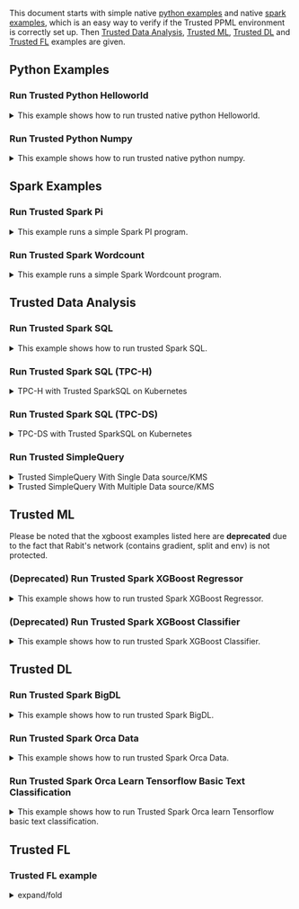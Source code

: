 This document starts with simple native [python examples](#python-examples) and native [spark examples](#spark-examples), which is an easy way to verify if the Trusted PPML environment is correctly set up. Then [Trusted Data Analysis](#trusted-data-analysis), [Trusted ML](#trusted-ml), [Trusted DL](#trusted-dl) and [Trusted FL](#trusted-fl) examples are given.

## Python Examples
### Run Trusted Python Helloworld
<details><summary>This example shows how to run trusted native python Helloworld.</summary>


Run the script to run trusted Python Helloworld:

```bash
bash work/start-scripts/start-python-helloworld-sgx.sh
```

Open another terminal and check the log:

```bash
sudo docker exec -it spark-local cat /ppml/trusted-big-data-ml/test-helloworld-sgx.log | egrep "Hello World"
```

The result should look something like this:

> Hello World
> </details>

### Run Trusted Python Numpy
<details><summary>This example shows how to run trusted native python numpy.</summary>


Run the script to run trusted Python Numpy:

```bash
bash work/start-scripts/start-python-numpy-sgx.sh
```

Open another terminal and check the log:

```bash
sudo docker exec -it spark-local cat /ppml/trusted-big-data-ml/test-numpy-sgx.log | egrep "numpy.dot"
```

The result should look something like this:

>  numpy.dot: 0.034211914986371994 sec
>  </details>

## Spark Examples
### Run Trusted Spark Pi
<details><summary>This example runs a simple Spark PI program.</summary>


Run the script to run trusted Spark Pi:

```bash
bash work/start-scripts/start-spark-local-pi-sgx.sh
```

Open another terminal and check the log:

```bash
sudo docker exec -it spark-local cat /ppml/trusted-big-data-ml/test-pi-sgx.log | egrep "roughly"
```

The result should look something like this:

> Pi is roughly 3.146760
#### mode * 4
</details>


### Run Trusted Spark Wordcount
<details><summary>This example runs a simple Spark Wordcount program.</summary>


Run the script to run trusted Spark Wordcount:

```bash
bash work/start-scripts/start-spark-local-wordcount-sgx.sh
```

Open another terminal and check the log:

```bash
sudo docker exec -it spark-local cat /ppml/trusted-big-data-ml/test-wordcount-sgx.log | egrep "print"
```

The result should look something like this:

> print("Hello: 1
>
> print(sys.path);: 1
#### spark local & k8s
</details>

## Trusted Data Analysis
### Run Trusted Spark SQL
<details><summary>This example shows how to run trusted Spark SQL.</summary>


First, make sure that the paths of resource in `/ppml/trusted-big-data-ml/work/spark-2.4.6/examples/src/main/python/sql/basic.py` are the same as the paths of `people.json`  and `people.txt`.

Run the script to run trusted Spark SQL:

```bash
bash work/start-scripts/start-spark-local-sql-sgx.sh
```

Open another terminal and check the log:

```bash
sudo docker exec -it spark-local cat /ppml/trusted-big-data-ml/test-sql-basic-sgx.log | egrep "Justin"
```

The result should look something like this:

>| 19| Justin|
>
>| Justin|
>
>| Justin| 20|
>
>| 19| Justin|
>
>| 19| Justin|
>
>| 19| Justin|
>
>Name: Justin
>
>| Justin|
></details>

### Run Trusted Spark SQL (TPC-H)
<details><summary>TPC-H with Trusted SparkSQL on Kubernetes</summary>
https://bigdl.readthedocs.io/en/latest/doc/PPML/QuickStart/tpc-h_with_sparksql_on_k8s.html
</details>


### Run Trusted Spark SQL (TPC-DS)
<details><summary>TPC-DS with Trusted SparkSQL on Kubernetes</summary>
https://bigdl.readthedocs.io/en/latest/doc/PPML/QuickStart/tpc-ds_with_sparksql_on_k8s.html
</details>


### Run Trusted SimpleQuery
<details><summary>Trusted SimpleQuery With Single Data source/KMS</summary>

spark native mode
<p align="left">
  <img src="https://user-images.githubusercontent.com/61072813/174703141-63209559-05e1-4c4d-b096-6b862a9bed8a.png" alt="data lifecycle" width='250px' />
</p>

```
bash bigdl-ppml-submit.sh \
        --sgx-enabled false \
        --master local[2] \
        --driver-memory 32g \
        --driver-cores 8 \
        --executor-memory 32g \
        --executor-cores 8 \
        --num-executors 2 \
        --name simplequery \
        --verbose \
        --class com.intel.analytics.bigdl.ppml.examples.SimpleQuerySparkExample \
        --jars local://$SPARK_HOME/examples/jars/scopt_2.12-3.7.1.jar,local://$BIGDL_HOME/jars/bigdl-dllib-spark_3.1.2-2.1.0-SNAPSHOT.jar \
        local://$BIGDL_HOME/jars/bigdl-ppml-spark_3.1.2-2.1.0-SNAPSHOT.jar \
        --inputPath /ppml/trusted-big-data-ml/work/data/ppml_e2e_demo/input_data/ \
        --outputPath /ppml/trusted-big-data-ml/work/data/ppml_e2e_demo/input_data/people.csv.encrypted.decrypted1 \
        --inputPartitionNum 8 \
        --outputPartitionNum 8 \
        --inputEncryptModeValue AES/CBC/PKCS5Padding \
        --outputEncryptModeValue AES/CBC/PKCS5Padding \
        --primaryKeyPath /ppml/trusted-big-data-ml/work/data/ppml_e2e_demo/key/ehsm_encrypted_primary_key \
        --dataKeyPath /ppml/trusted-big-data-ml/work/data/ppml_e2e_demo/key/ehsm_encrypted_data_key \
        --kmsType EHSMKeyManagementService \
        --kmsServerIP kms_server_ip \
        --kmsServerPort kms_server_port \
        --ehsmAPPID appid \
        --ehsmAPIKEY apikey
```

spark native mode, sgx enabled
<p align="left">
  <img src="https://user-images.githubusercontent.com/61072813/174703165-2afc280d-6a3d-431d-9856-dd5b3659214a.png" alt="data lifecycle" width='250px' />
</p>

```
bash bigdl-ppml-submit.sh \
        --master local[2] \
        --sgx-enabled true \
        --sgx-driver-jvm-memory 12g \
        --sgx-executor-jvm-memory 12g \
        --driver-memory 32g \
        --driver-cores 8 \
        --executor-memory 32g \
        --executor-cores 8 \
        --num-executors 2 \
        --name simplequery \
        --verbose \
        --class com.intel.analytics.bigdl.ppml.examples.SimpleQuerySparkExample \
        --jars local://$SPARK_HOME/examples/jars/scopt_2.12-3.7.1.jar,local://$BIGDL_HOME/jars/bigdl-dllib-spark_3.1.2-2.1.0-SNAPSHOT.jar \
        local://$BIGDL_HOME/jars/bigdl-ppml-spark_3.1.2-2.1.0-SNAPSHOT.jar \
        --inputPath /ppml/trusted-big-data-ml/work/data/ppml_e2e_demo/input_data/ \
        --outputPath /ppml/trusted-big-data-ml/work/data/ppml_e2e_demo/input_data/people.csv.encrypted.decrypted1 \
        --inputPartitionNum 8 \
        --outputPartitionNum 8 \
        --inputEncryptModeValue AES/CBC/PKCS5Padding \
        --outputEncryptModeValue AES/CBC/PKCS5Padding \
        --primaryKeyPath /ppml/trusted-big-data-ml/work/data/ppml_e2e_demo/key/ehsm_encrypted_primary_key \
        --dataKeyPath /ppml/trusted-big-data-ml/work/data/ppml_e2e_demo/key/ehsm_encrypted_data_key \
        --kmsType EHSMKeyManagementService \
        --kmsServerIP kms_server_ip \
        --kmsServerPort kms_server_port \
        --ehsmAPPID appid \
        --ehsmAPIKEY apikey
```

k8s client mode, sgx enabled
<p align="left">
  <img src="https://user-images.githubusercontent.com/61072813/174703216-70588315-7479-4b6c-9133-095104efc07d.png" alt="data lifecycle" width='500px' />
</p>

```
bash bigdl-ppml-submit.sh \
        --master $RUNTIME_SPARK_MASTER \
        --deploy-mode client \
        --sgx-enabled true \
        --sgx-driver-jvm-memory 12g \
        --sgx-executor-jvm-memory 12g \
        --driver-memory 32g \
        --driver-cores 4 \
        --executor-memory 32g \
        --executor-cores 4 \
        --conf spark.kubernetes.container.image=$RUNTIME_K8S_SPARK_IMAGE \
        --num-executors 2 \
        --conf spark.cores.max=8 \
        --name simplequery \
        --verbose \
        --class com.intel.analytics.bigdl.ppml.examples.SimpleQuerySparkExample \
        --jars local://$SPARK_HOME/examples/jars/scopt_2.12-3.7.1.jar,local://$BIGDL_HOME/jars/bigdl-dllib-spark_3.1.2-2.1.0-SNAPSHOT.jar \
        local://$BIGDL_HOME/jars/bigdl-ppml-spark_3.1.2-2.1.0-SNAPSHOT.jar \
        --inputPath /ppml/trusted-big-data-ml/work/data/ppml_e2e_demo/input_data/ \
        --outputPath /ppml/trusted-big-data-ml/work/data/ppml_e2e_demo/input_data/people.csv.encrypted.decrypted1 \
        --inputPartitionNum 8 \
        --outputPartitionNum 8 \
        --inputEncryptModeValue AES/CBC/PKCS5Padding \
        --outputEncryptModeValue AES/CBC/PKCS5Padding \
        --primaryKeyPath /ppml/trusted-big-data-ml/work/data/ppml_e2e_demo/key/ehsm_encrypted_primary_key \
        --dataKeyPath /ppml/trusted-big-data-ml/work/data/ppml_e2e_demo/key/ehsm_encrypted_data_key \
        --kmsType EHSMKeyManagementService \
        --kmsServerIP kms_server_ip \
        --kmsServerPort kms_server_port \
        --ehsmAPPID appid \
        --ehsmAPIKEY apikey
```

k8s cluster mode, sgx enabled
<p align="left">
  <img src="https://user-images.githubusercontent.com/61072813/174703234-e45b8fe5-9c61-4d17-93ef-6b0c961a2f95.png" alt="data lifecycle" width='500px' />
</p>

```
bash bigdl-ppml-submit.sh \
        --master $RUNTIME_SPARK_MASTER \
        --deploy-mode cluster \
        --sgx-enabled true \
        --sgx-driver-jvm-memory 12g \
        --sgx-executor-jvm-memory 12g \
        --driver-memory 32g \
        --driver-cores 4 \
        --executor-memory 32g \
        --executor-cores 4 \
        --conf spark.kubernetes.container.image=$RUNTIME_K8S_SPARK_IMAGE \
        --num-executors 2 \
        --conf spark.cores.max=8 \
        --name simplequery \
        --verbose \
        --class com.intel.analytics.bigdl.ppml.examples.SimpleQuerySparkExample \
        --jars local://$SPARK_HOME/examples/jars/scopt_2.12-3.7.1.jar,local://$BIGDL_HOME/jars/bigdl-dllib-spark_3.1.2-2.1.0-SNAPSHOT.jar \
        local://$BIGDL_HOME/jars/bigdl-ppml-spark_3.1.2-2.1.0-SNAPSHOT.jar \
        --inputPath /ppml/trusted-big-data-ml/work/data/ppml_e2e_demo/input_data/ \
        --outputPath /ppml/trusted-big-data-ml/work/data/ppml_e2e_demo/input_data/people.csv.encrypted.decrypted1 \
        --inputPartitionNum 8 \
        --outputPartitionNum 8 \
        --inputEncryptModeValue AES/CBC/PKCS5Padding \
        --outputEncryptModeValue AES/CBC/PKCS5Padding \
        --primaryKeyPath /ppml/trusted-big-data-ml/work/data/ppml_e2e_demo/key/ehsm_encrypted_primary_key \
        --dataKeyPath /ppml/trusted-big-data-ml/work/data/ppml_e2e_demo/key/ehsm_encrypted_data_key \
        --kmsType EHSMKeyManagementService \
        --kmsServerIP kms_server_ip \
        --kmsServerPort kms_server_port \
        --ehsmAPPID appid \
        --ehsmAPIKEY apikey
```
</details>

<details><summary>Trusted SimpleQuery With Multiple Data source/KMS</summary>


If you have multiple data sources that use different keys, you can also use the `initPPMLContext` method to automatically initialize PPML Context with support for multiple key management services and data sources.   

You just need to specify the configurations of one or more primary keys in a manner similar to the following example.

1. ***Primary key*** is applied to encrypt and decrypt data key, and one primary key can be bound to multiple data keys. In PPMLContext, a primary key can be provided in two ways, a plaintext base64 string or key generated by KMS:

- **spark.bigdl.primaryKey.<PrimaryKeyName>.plainText:**  a plaintext base64 key string, which PPMLContext will use to encrypt the data key directly, and this is only for demo purpose and not recommended in production in consider of security.

- **spark.bigdl.primaryKey.<PrimaryKeyName>.kms.type:**  type of an existing KMS instance, e.g. `SimpleKeyManagementService`, `EHSMKeyManagementService`, `AzureKeyManagementService` or `BigDLKeyManagementService`. PPMLContext will retrieve a pre-generated primary key that managed by the KMS.

  The `<PrimaryKeyName>` field above can be any name as you like, and in a multi-party computation scenario you can configure multiple primary keys with different names for different parties.

  ​

2. Type-specific parameters for each ***KMS*** instance:

 - For `SimpleKeyManagementService`:

    **spark.bigdl.primaryKey.<PrimaryKeyName>.material:**  encrypted primary key path of SimpleKMS.

    **spark.bigdl.primaryKey.<PrimaryKeyName>.kms.appId:**  APPID of SimpleKMS.

    **spark.bigdl.primaryKey.<PrimaryKeyName>.kms.apiKey:**  APIKEY of SimpleKMS.

 - For `EHSMKeyManagementService`:

    **spark.bigdl.primaryKey.<PrimaryKeyName>.material:**  encrypted primary key path of EHSM.

    **spark.bigdl.primaryKey.<PrimaryKeyName>.kms.ip:**  EHSM service IP.

    **spark.bigdl.primaryKey.<PrimaryKeyName>.kms.port:**  EHSM port number.

    **spark.bigdl.primaryKey.<PrimaryKeyName>.kms.appId:**  EHSM APPID.

    **spark.bigdl.primaryKey.<PrimaryKeyName>.kms.apiKey:**  EHSM APIKEY.

 - For `AzureKeyManagementService`:

    **spark.bigdl.primaryKey.<PrimaryKeyName>.material:**  encrypted primary key path of Azure KMS.

    **spark.bigdl.primaryKey.<PrimaryKeyName>.kms.vault:** Azure KMS KeyVault.

    **spark.bigdl.primaryKey.<PrimaryKeyName>.kms].clientId:** Azure KMS clientId.

 - For `BigDLKeyManagementService`:

    **spark.bigdl.primaryKey.<PrimaryKeyName>.material:**  primary key name of BigDL KMS.

    **spark.bigdl.primaryKey.<PrimaryKeyName>.kms.ip:**  BigDL KMS service IP.

    **spark.bigdl.primaryKey.<PrimaryKeyName>.kms.port:**  BigDL KMS port number.

    **spark.bigdl.primaryKey.<PrimaryKeyName>.kms.user:**  BigDL KMS user name.

    **spark.bigdl.primaryKey.<PrimaryKeyName>.kms.token:**  BigDL KMS user token.

    ​

    You can specify multi-KMS configurations through `--conf` parameter at **bigdl-ppml-submit** CLI, or `ppmlArgs` at **initPPMLContext** in application codes:



- **bigdl-ppml-submit**:

  ```bash
  bash bigdl-ppml-submit.sh \
  ...
  --conf spark.bigdl.primaryKey.AmyPK.kms.type=SimpleKeyManagementService \
  --conf spark.bigdl.primaryKey.AmyPK.kms.appId=${SimpleAPPID} \
  --conf spark.bigdl.primaryKey.AmyPK.kms.apiKey=${SimpleAPIKEY} \
  --conf spark.bigdl.primaryKey.AmyPK.material=${AmyEncryptedPrimaryKeyPath}, \
  --conf spark.bigdl.primaryKey.BobPK.kms.type=EHSMKeyManagementService \
  --conf spark.bigdl.primaryKey.BobPK.kms.ip=${EHSMIP} \
  --conf spark.bigdl.primaryKey.BobPK.kms.port=${EHSMPORT} \
  --conf spark.bigdl.primaryKey.BobPK.kms.appId=${EHSMAPPID} \
  --conf spark.bigdl.primaryKey.BobPK.kms.apiKey=${EHSMAPIKEY} \
  --conf spark.bigdl.primaryKey.BobPK.material=${BobEncryptedPrimaryKeyPath}
  ...
  ```

- **initPPMLContext**:

  ```scala
  import com.intel.analytics.bigdl.ppml.PPMLContext
     
  val ppmlArgs: Map[String, String] = Map(
    "spark.bigdl.primaryKey.AmyPK.kms.type" -> "SimpleKeyManagementService",
    "spark.bigdl.primaryKey.AmyPK.kms.appId" -> simpleAPPID,
    "spark.bigdl.primaryKey.AmyPK.kms.apiKey" -> simpleAPIKEY,
    "spark.bigdl.primaryKey.AmyPK.material" -> AmyEncryptedPrimaryKeyPath,
    "spark.bigdl.primaryKey.BobPK.kms.type" -> "EHSMKeyManagementService",
    "spark.bigdl.primaryKey.BobPK.kms.ip" -> ehsmIP,
    "spark.bigdl.primaryKey.BobPK.kms.port" -> ehsmPort,
    "spark.bigdl.primaryKey.BobPK.kms.appId" -> ehsmAPPID,
    "spark.bigdl.primaryKey.BobPK.kms.apiKey" -> ehsmAPIKEY,
    "spark.bigdl.primaryKey.BobPK.material" -> BobEncryptedPrimaryKeyPath
  )
     
  val sc = PPMLContext.initPPMLContext("MyApp", ppmlArgs)
  ```



3. PPMLContext provides ***spark-style dataframe-read/write APIs***, and users can use write to save data frames in ciphertext and load plaintext ones into memory by read API. This can be operated with parameters below:

 - **primaryKey:** name of the primary key applied to crypto codec on a dataframe. Names are specified in section 2 above.
 - **encryptMode:** the status of input file for read API or output mode for write API. `plain_text` for plaintext input files or save without encryption, `AES/CBC/PKCS5Padding` for csv, json and textFile, and `AES_GCM_CTR_V1` or `AES_GCM_V1`for parquet.
 - **path:** the file system path of the dataframe read from or write to.

 <details open>
    <summary>scala</summary>

```scala
import com.intel.analytics.bigdl.ppml.crypto.AES_CBC_PKCS5PADDING

// save df in ciphertext
sc.write(dataFrame = df, cryptoMode = AES_CBC_PKCS5PADDING, primaryKeyName = "AmyPK")
  .csv(path = "./encrypted_amy_data_file")

// load and decrypt encrypted file
val decryptedDF = sc.read(cryptoMode = AES_CBC_PKCS5PADDING, primaryKeyName = "AmyPK")
                    .csv(path = "./encrypted_amy_data_file")

```
  </details>

  <details>
    <summary>python</summary>

```python
from bigdl.ppml.ppml_context import *

ppml_args =  {
    "spark.bigdl.primaryKey.AmyPK.kms.type": "SimpleKeyManagementService",
    "spark.bigdl.primaryKey.AmyPK.kms.appId": simple_app_id,
    "spark.bigdl.primaryKey.AmyPK.kms.apiKey": simple_api_key,
    "spark.bigdl.primaryKey.AmyPK.material": amy_encrypted_primary_key_path,
    "spark.bigdl.primaryKey.BobPK.kms.type": "EHSMKeyManagementService",
    "spark.bigdl.primaryKey.BobPK.kms.ip": ehsm_ip,
    "spark.bigdl.primaryKey.BobPK.kms.port": ehsm_port,
    "spark.bigdl.primaryKey.BobPK.kms.appId": ehsm_app_id,
    "spark.bigdl.primaryKey.BobPK.kms.apiKey": ehsm_api_key,
    "spark.bigdl.primaryKey.BobPK.material": bob_encrypted_primary_key_path
}

sc = PPMLContext("MyApp", None, ppml_args)
```

```python
# save df in ciphertext
sc.write(dataframe = df, crypto_mode = AES_CBC_PKCS5PADDING,
         primary_key_name = "AmyPK")
  .csv(path = "./encrypted_amy_data_file")

# load and decrypt encrypted file
decrypted_df = sc.read(crypto_mode = AES_CBC_PKCS5PADDING, primary_key_name = "AmyPK")
                 .csv(path = "./encrypted_amy_data_file")
```
  </details>

4. ***Run end-to-end multi-party example***

   First, following [here](https://github.com/intel-analytics/BigDL/tree/main/ppml#step-2-encrypt-and-upload-data) to encrypt input data of each party in their own safe client container and upload to k8s. ***Note*** that `AmyPK` should be a plaintext primary key and `BobPK` should be one from EHSM KMS. If you do not have a k8s cluster, you are allowed to run in spark local mode.

   ​

![MultiKMS1](https://user-images.githubusercontent.com/108786898/210043386-34ec9aba-ed13-4c2e-95e8-3f91ea076647.png)

- Local mode:


```bash 
export amyPKPlaintext=amyPK_plaintext_base64_string
export bobEncryptedPrimaryKeyPath=path_to_bob_encrypted_primary_key_file
export bobEhsmIP=bob_ehsm_ip
export bobEhsmPort=bob_ehsm_port
export bobEhsmAppId=bob_ehsm_appid
export bobEhsmApiKey=bob_ehsm_apikey
export amyEncryptedDataFilePath=encrypted_amy_input_data_file_like_file://xxx_or_hdfs://xxx
export bobEncryptedDataFilePath=encrypted_bob_input_data_file_like_file://xxx_or_hdfs://xxx
export bobEncryptedPrimaryKeyPath=bob_encrypted_primary_key_path_which_is_got_from_ehsm

bash bigdl-ppml-submit.sh \
    --master local[2] \
    --sgx-enabled false \
    --driver-memory 32g \
    --driver-cores 4 \
    --executor-memory 32g \
    --executor-cores 4 \
    --num-executors 2 \
    --conf spark.cores.max=8 \
    --verbose \
    --class com.intel.analytics.bigdl.ppml.examples.MultiPartySparkQueryExample \
    --conf spark.network.timeout=10000000 \
    --conf spark.executor.heartbeatInterval=10000000 \
    --conf spark.bigdl.primaryKey.AmyPK.plainText=${amyPKPlaintext} \
    --conf spark.bigdl.primaryKey.BobPK.kms.type=EHSMKeyManagementService \
    --conf spark.bigdl.primaryKey.BobPK.kms.ip=${bobEhsmIP} \
    --conf spark.bigdl.primaryKey.BobPK.kms.port=${bobEhsmPort} \
    --conf spark.bigdl.primaryKey.BobPK.kms.appId=${bobEhsmAppId} \
    --conf spark.bigdl.primaryKey.BobPK.kms.apiKey=${bobEhsmApiKey} \
    --conf spark.bigdl.primaryKey.BobPK.material=${bobEncryptedPrimaryKeyPath} \
    --jars  /ppml/trusted-big-data-ml/bigdl-ppml-spark_${SPARK_VERSION}-${BIGDL_VERSION}-jar-with-dependencies.jar,local:///ppml/trusted-big-data-ml/bigdl-ppml-spark_${SPARK_VERSION}-${BIGDL_VERSION}-jar-with-dependencies.jar \
    /ppml/trusted-big-data-ml/bigdl-ppml-spark_${SPARK_VERSION}-${BIGDL_VERSION}-jar-with-dependencies.jar \
    ${amyEncryptedDataFilePath} ${bobEncryptedDataFilePath}  
```

- K8S cluster mode:

```bash
export amyPKPlaintext=amyPK_plaintext_base64_string
export bobEncryptedPrimaryKeyPath=path_to_bob_encrypted_primary_key_file
export bobEhsmIP=bob_ehsm_ip
export bobEhsmPort=bob_ehsm_port
export bobEhsmAppId=bob_ehsm_appid
export bobEhsmApiKey=bob_ehsm_apikey
export amyEncryptedDataFilePath=encrypted_amy_input_data_file_like_file://xxx_or_hdfs://xxx
export bobEncryptedDataFilePath=encrypted_bob_input_data_file_like_file://xxx_or_hdfs://xxx
export bobEncryptedPrimaryKeyPath=bob_encrypted_primary_key_path_which_is_got_from_ehsm

bash bigdl-ppml-submit.sh \
    --master $RUNTIME_SPARK_MASTER \
    --deploy-mode cluster \
    --sgx-enabled true \
    --sgx-driver-jvm-memory 20g \
    --driver-memory 10g \
    --driver-cores 4 \
    --sgx-executor-jvm-memory 15g \
    --executor-memory 10g \
    --executor-cores 4 \
    --num-executors 2 \
    --conf spark.cores.max=8 \
    --conf spark.network.timeout=10000000 \
    --conf spark.executor.heartbeatInterval=10000000 \
    --conf spark.kubernetes.container.image=$RUNTIME_K8S_SPARK_IMAGE \
    --conf spark.kubernetes.node.selector.icx-1=true \
    --conf spark.bigdl.primaryKey.AmyPK.plainText=${amyPKPlaintext} \
    --conf spark.bigdl.primaryKey.BobPK.kms.type=EHSMKeyManagementService \
    --conf spark.bigdl.primaryKey.BobPK.kms.ip=${bobEhsmIP} \
    --conf spark.bigdl.primaryKey.BobPK.kms.port=${bobEhsmPort} \
    --conf spark.bigdl.primaryKey.BobPK.kms.appId=${bobEhsmAppId} \
    --conf spark.bigdl.primaryKey.BobPK.kms.apiKey=${bobEhsmApiKey} \
    --conf spark.bigdl.primaryKey.BobPK.material=${bobEncryptedPrimaryKeyPath} \
    --verbose \
    --class com.intel.analytics.bigdl.ppml.examples.MultiPartySparkQueryExample \
    --jars  /ppml/trusted-big-data-ml/bigdl-ppml-spark_${SPARK_VERSION}-${BIGDL_VERSION}-jar-with-dependencies.jar,local:///ppml/trusted-big-data-ml/bigdl-ppml-spark_${SPARK_VERSION}-${BIGDL_VERSION}-jar-with-dependencies.jar \
    ${amyEncryptedDataFilePath} ${bobEncryptedDataFilePath}
```
</details>



## Trusted ML 

Please be noted that the xgboost examples listed here are **deprecated** due to the fact that Rabit's network (contains gradient, split and env) is not protected.

### (Deprecated) Run Trusted Spark XGBoost Regressor
<details><summary>This example shows how to run trusted Spark XGBoost Regressor.</summary>


First, make sure that `Boston_Housing.csv` is under `work/data` directory or the same path in the `start-spark-local-xgboost-regressor-sgx.sh`.

Run the script to run trusted Spark XGBoost Regressor and it would take some time to show the final results:

```bash
bash work/start-scripts/start-spark-local-xgboost-regressor-sgx.sh
```

Open another terminal and check the log:

```bash
sudo docker exec -it spark-local cat /ppml/trusted-big-data-ml/test-bigdl-xgboost-regressor-sgx.log | egrep "prediction" -A19
```

The result should look something like this:

> | features|label| prediction|
>
> +--------------------+-----+------------------+
>
> |[41.5292,0.0,18.1...| 8.5| 8.51994514465332|
>
> |[67.9208,0.0,18.1...| 5.0| 5.720333099365234|
>
> |[20.7162,0.0,18.1...| 11.9|10.601168632507324|
>
> |[11.9511,0.0,18.1...| 27.9| 26.19390106201172|
>
> |[7.40389,0.0,18.1...| 17.2|16.112293243408203|
>
> |[14.4383,0.0,18.1...| 27.5|25.952226638793945|
>
> |[51.1358,0.0,18.1...| 15.0| 14.67484188079834|
>
> |[14.0507,0.0,18.1...| 17.2|16.112293243408203|
>
> |[18.811,0.0,18.1,...| 17.9| 17.42863655090332|
>
> |[28.6558,0.0,18.1...| 16.3| 16.0191593170166|
>
> |[45.7461,0.0,18.1...| 7.0| 5.300708770751953|
>
> |[18.0846,0.0,18.1...| 7.2| 6.346951007843018|
>
> |[10.8342,0.0,18.1...| 7.5| 6.571983814239502|
>
> |[25.9406,0.0,18.1...| 10.4|10.235769271850586|
>
> |[73.5341,0.0,18.1...| 8.8| 8.460335731506348|
>
> |[11.8123,0.0,18.1...| 8.4| 9.193297386169434|
>
> |[11.0874,0.0,18.1...| 16.7|16.174896240234375|
>
> |[7.02259,0.0,18.1...| 14.2| 13.38729190826416|
> </details>

### (Deprecated) Run Trusted Spark XGBoost Classifier
<details><summary>This example shows how to run trusted Spark XGBoost Classifier.</summary>


Before running the example, download the sample dataset from [pima-indians-diabetes](https://raw.githubusercontent.com/jbrownlee/Datasets/master/pima-indians-diabetes.data.csv) dataset. After downloading the dataset, make sure that `pima-indians-diabetes.data.csv` is under `work/data` directory or the same path in the `start-spark-local-xgboost-classifier-sgx.sh`. Replace `path_of_pima_indians_diabetes_csv` with your path of `pima-indians-diabetes.data.csv`.

Run the script to run trusted Spark XGBoost Classifier and it would take some time to show the final results:

```bash
bash start-spark-local-xgboost-classifier-sgx.sh
```

Open another terminal and check the log:

```bash
sudo docker exec -it spark-local cat /ppml/trusted-big-data-ml/test-xgboost-classifier-sgx.log | egrep "prediction" -A7
```

The result should look something like this:

> | f1|  f2| f3| f4|  f5| f6|  f7| f8|label|    rawPrediction|     probability|prediction|
>
> +----+-----+----+----+-----+----+-----+----+-----+--------------------+--------------------+----------+
>
> |11.0|138.0|74.0|26.0|144.0|36.1|0.557|50.0| 1.0|[-0.8209581375122...|[0.17904186248779...|    1.0|
>
> | 3.0|106.0|72.0| 0.0| 0.0|25.8|0.207|27.0| 0.0|[-0.0427864193916...|[0.95721358060836...|    0.0|
>
> | 6.0|117.0|96.0| 0.0| 0.0|28.7|0.157|30.0| 0.0|[-0.2336160838603...|[0.76638391613960...|    0.0|
>
> | 2.0| 68.0|62.0|13.0| 15.0|20.1|0.257|23.0| 0.0|[-0.0315906107425...|[0.96840938925743...|    0.0|
>
> | 9.0|112.0|82.0|24.0| 0.0|28.2|1.282|50.0| 1.0|[-0.7087597250938...|[0.29124027490615...|    1.0|
>
> | 0.0|119.0| 0.0| 0.0| 0.0|32.4|0.141|24.0| 1.0|[-0.4473398327827...|[0.55266016721725...|    0.0|
> </details>

## Trusted DL
### Run Trusted Spark BigDL
<details><summary>This example shows how to run trusted Spark BigDL.</summary>


Run the script to run trusted Spark BigDL and it would take some time to show the final results:

```bash
bash work/start-scripts/start-spark-local-bigdl-sgx.sh
```

Open another terminal and check the log:

```bash
sudo docker exec -it spark-local cat /ppml/trusted-big-data-ml/test-bigdl-lenet-sgx.log | egrep "Accuracy"
```

The result should look something like this:

> creating: createTop1Accuracy
>
> 2021-06-18 01:39:45 INFO DistriOptimizer$:180 - [Epoch 1 60032/60000][Iteration 469][Wall Clock 457.926565s] Top1Accuracy is Accuracy(correct: 9488, count: 10000, accuracy: 0.9488)
>
> 2021-06-18 01:46:20 INFO DistriOptimizer$:180 - [Epoch 2 60032/60000][Iteration 938][Wall Clock 845.747782s] Top1Accuracy is Accuracy(correct: 9696, count: 10000, accuracy: 0.9696)
> </details>

### Run Trusted Spark Orca Data
<details><summary>This example shows how to run trusted Spark Orca Data.</summary>


Before running the example, download the NYC Taxi dataset in Numenta Anomaly Benchmark from [here](https://raw.githubusercontent.com/numenta/NAB/master/data/realKnownCause/nyc_taxi.csv) for demo. After downloading the dataset, make sure that `nyc_taxi.csv` is under `work/data` directory or the same path in the `start-spark-local-orca-data-sgx.sh`. Replace  `path_of_nyc_taxi_csv` with your path of `nyc_taxi.csv` in the script.

Run the script to run trusted Spark Orca Data and it would take some time to show the final results:

```bash
bash start-spark-local-orca-data-sgx.sh
```

Open another terminal and check the log:

```bash
sudo docker exec -it spark-local cat /ppml/trusted-big-data-ml/test-orca-data-sgx.log | egrep -a "INFO data|Stopping" -A10
```

The result should contain the content look like this:

>INFO data collected: [        timestamp value
>
>0   2014-07-01 00:00:00 10844
>
>1   2014-07-01 00:30:00  8127
>
>2   2014-07-01 01:00:00  6210
>
>3   2014-07-01 01:30:00  4656
>
>4   2014-07-01 02:00:00  3820
>
>...          ...  ...
>
>10315 2015-01-31 21:30:00 24670
>
>10316 2015-01-31 22:00:00 25721
>
>10317 2015-01-31 22:30:00 27309
>
>10318 2015-01-31 23:00:00 26591
>
>\--
>
>INFO data2 collected: [        timestamp value      datetime hours awake
>
>0  2014-07-01 00:00:00 10844 2014-07-01 00:00:00   0   1
>
>1  2014-07-01 00:30:00  8127 2014-07-01 00:30:00   0   1
>
>2  2014-07-01 03:00:00  2369 2014-07-01 03:00:00   3   0
>
>3  2014-07-01 04:30:00  2158 2014-07-01 04:30:00   4   0
>
>4  2014-07-01 05:00:00  2515 2014-07-01 05:00:00   5   0
>
>...         ...  ...         ...  ...  ...
>
>5215 2015-01-31 17:30:00 23595 2015-01-31 17:30:00   17   1
>
>5216 2015-01-31 18:30:00 27286 2015-01-31 18:30:00   18   1
>
>5217 2015-01-31 19:00:00 28804 2015-01-31 19:00:00   19   1
>
>5218 2015-01-31 19:30:00 27773 2015-01-31 19:30:00   19   1
>
>\--
>
>Stopping orca context
></details>

### Run Trusted Spark Orca Learn Tensorflow Basic Text Classification
<details><summary>This example shows how to run Trusted Spark Orca learn Tensorflow basic text classification.</summary>


Run the script to run Trusted Spark Orca learn Tensorflow basic text classification and it would take some time to show the final results. To run this example in standalone mode, replace `-e SGX_MEM_SIZE=32G \` with `-e SGX_MEM_SIZE=64G \` in `start-distributed-spark-driver.sh`

```bash
bash start-spark-local-orca-tf-text.sh
```

Open another terminal and check the log:

```bash
sudo docker exec -it spark-local cat test-orca-tf-text.log | egrep "results"
```

The result should be similar to:

>INFO results: {'loss': 0.6932533979415894, 'acc Top1Accuracy': 0.7544000148773193}
></details>

## Trusted FL
### Trusted FL example
<details><summary>expand/fold</summary>
content
</details>


